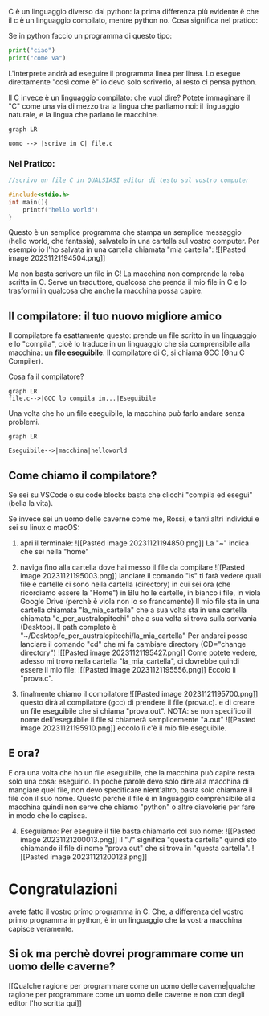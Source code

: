 C è un linguaggio diverso dal python: la prima differenza più evidente è che il c è un linguaggio compilato, mentre python no. Cosa significa nel pratico:

Se in python faccio un programma di questo tipo:

```python
print("ciao")
print("come va")
```

L'interprete andrà ad eseguire il programma linea per linea. Lo esegue direttamente "così come è" io devo solo scriverlo, al resto ci pensa python.

Il C invece è un linguaggio compilato: che vuol dire?
Potete immaginare il "C" come una via di mezzo tra la lingua che parliamo noi: il linguaggio naturale, e la lingua che parlano le macchine.

```mermaid
graph LR

uomo --> |scrive in C| file.c

```

### Nel Pratico:
```C
//scrivo un file C in QUALSIASI editor di testo sul vostro computer

#include<stdio.h>
int main(){
	printf("hello world")
}
```

Questo è un semplice programma che stampa un semplice messaggio (hello world, che fantasia), salvatelo in una cartella sul vostro computer. Per esempio io l'ho salvata in una cartella chiamata "mia cartella":
![[Pasted image 20231121194504.png]]

Ma non basta scrivere un file in C!
La macchina non comprende la roba scritta in C.
Serve un traduttore, qualcosa che prenda il mio file in C e lo trasformi in qualcosa che anche la macchina possa capire.
## Il compilatore: il tuo nuovo migliore amico
Il compilatore fa esattamente questo: prende un file scritto in un linguaggio e lo "compila", cioè lo traduce in un linguaggio che sia comprensibile alla macchina: un **file eseguibile**.
Il compilatore di C, si chiama GCC (Gnu C Compiler).

Cosa fa il compilatore?
```mermaid
graph LR
file.c-->|GCC lo compila in...|Eseguibile
```
Una volta che ho un file eseguibile, la macchina può farlo andare senza problemi.

```mermaid
graph LR

Eseguibile-->|macchina|helloworld
```

## Come chiamo il compilatore?
Se sei su VSCode o su code blocks basta che clicchi "compila ed esegui" (bella la vita).

Se invece sei un uomo delle caverne come me, Rossi, e tanti altri individui e sei su linux o macOS:
1. apri il terminale:
![[Pasted image 20231121194850.png]]
La "~" indica che sei nella "home"

2. naviga fino alla cartella dove hai messo il file da compilare
![[Pasted image 20231121195003.png]]
lanciare il comando "ls" ti farà vedere quali file e cartelle ci sono nella cartella (directory) in cui sei ora (che ricordiamo essere la "Home")
in Blu ho le cartelle, in bianco i file, in viola Google Drive (perchè è viola non lo so francamente)
Il mio file sta in una cartella chiamata "la_mia_cartella" che a sua volta sta in una cartella chiamata "c_per_australopitechi" che a sua volta si trova sulla scrivania (Desktop).
Il path completo è "~/Desktop/c_per_australopitechi/la_mia_cartella"
Per andarci posso lanciare il comando "cd" che mi fa cambiare directory (CD="change directory")
![[Pasted image 20231121195427.png]]
Come potete vedere, adesso mi trovo nella cartella "la_mia_cartella", ci dovrebbe quindi essere il mio file:
![[Pasted image 20231121195556.png]]
Eccolo lì "prova.c".

3. finalmente chiamo il compilatore
![[Pasted image 20231121195700.png]]
questo dirà al compilatore (gcc) di prendere il file (prova.c). e di creare un file eseguibile che si chiama "prova.out". 
NOTA: se non specifico il nome dell'eseguibile il file si chiamerà semplicemente "a.out"
![[Pasted image 20231121195910.png]]
eccolo lì c'è il mio file eseguibile.

## E ora?
E ora una volta che ho un file eseguibile, che la macchina può capire resta solo una cosa: eseguirlo.
In poche parole devo solo dire alla macchina di mangiare quel file, non devo specificare nient'altro, basta solo chiamare il file con il suo nome. Questo perchè il file è in linguaggio comprensibile alla macchina quindi non serve che chiamo "python" o altre diavolerie per fare in modo che lo capisca.

4. Eseguiamo:
Per eseguire il file basta chiamarlo col suo nome:
![[Pasted image 20231121200013.png]]
il "./" significa "questa cartella" quindi sto chiamando il file di nome "prova.out" che si trova in "questa cartella".
![[Pasted image 20231121200123.png]]

# Congratulazioni
avete fatto il vostro primo programma in C. Che, a differenza del vostro primo programma in python, è in un linguaggio che la vostra macchina capisce veramente.

## Si ok ma perchè dovrei programmare come un uomo delle caverne?
[[Qualche ragione per programmare come un uomo delle caverne|qualche ragione per programmare come un uomo delle caverne e non con degli editor l'ho scritta qui]]
